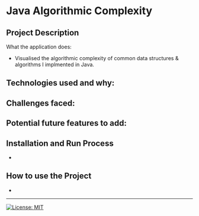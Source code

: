 # Java Algorithmic Complexity

## Project Description

What the application does:
- Visualised the algorithmic complexity of common data structures & algorithms I implmented in Java.

Technologies used and why:
- 

Challenges faced:
- 

Potential future features to add:
- 

## Installation and Run Process
- 

## How to use the Project
- 

---

[![License: MIT](https://img.shields.io/badge/License-MIT-A31F34.svg)](https://opensource.org/licenses/MIT)
